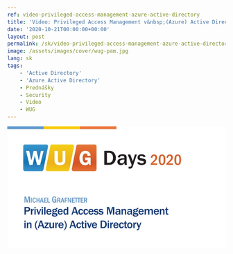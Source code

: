 ```yaml
---
ref: video-privileged-access-management-azure-active-directory
title: 'Video: Privileged Access Management v&nbsp;(Azure) Active Directory'
date: '2020-10-21T00:00:00+00:00'
layout: post
permalink: /sk/video-privileged-access-management-azure-active-directory/
image: /assets/images/cover/wug-pam.jpg
lang: sk
tags:
    - 'Active Directory'
    - 'Azure Active Directory'
    - Prednášky
    - Security
    - Video
    - WUG
---
```


[![Privileged Access Management in&nbsp;(Azure) Active Directory](/assets/images/cover/wug-pam.jpg)](https://wug.cz/zaznamy/651-WUG-Days-2020-Privileged-Access-Management-in-Azure-Active-Directory)
